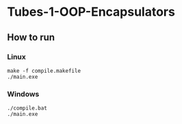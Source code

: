 # Tubes-1-OOP-Encapsulators

## How to run
### Linux
```
make -f compile.makefile
./main.exe
```

### Windows
```
./compile.bat
./main.exe
```